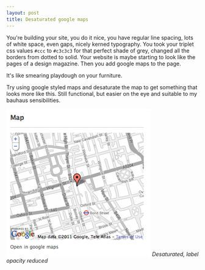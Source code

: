 ```yaml
---
layout: post
title: Desaturated google maps
---
```


You're building your site, you do it nice, you have regular line spacing, lots of white space, even gaps, nicely kerned typography. You took your triplet css values `#ccc` to `#c3c3c3` for that perfect shade of grey, changed all the borders from dotted to solid. Your website is maybe starting to look like the pages of a design magazine. Then you add google maps to the page.

It's like smearing playdough on your furniture.

Try using google styled maps and desaturate the map to get something that looks more like this. Still functional, but easier on the eye and suitable to my bauhaus sensibilities.

<img src="/images/desaturated.png" />
<cite>Desaturated, label opacity reduced</cite>